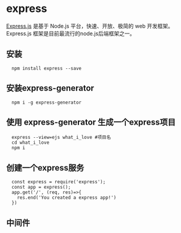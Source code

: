 # express 
[Express.js](http://www.expressjs.com.cn/) 是基于 Node.js 平台，快速、开放、极简的 web 开发框架。
Express.js 框架是目前最流行的node.js后端框架之一。
## 安装

```
  npm install express --save
```

## 安装express-generator
```
  npm i -g express-generator
```

## 使用 express-generator 生成一个express项目
```
  express --view=ejs what_i_love #项目名
  cd what_i_love
  npm i
```

## 创建一个express服务

```
  const express = require('express');
  const app = express();
  app.get('/', (req, res)=>{
    res.end('You created a express app!')
  })
```

## 中间件

